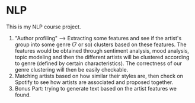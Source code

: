 # NLP
This is my NLP course project.
1. "Author profiling" --> Extracting some features and see if the artist's group into some genre (7 or so) clusters based on these features. The features would be obtained through sentiment analysis, mood analysis, topic modeling and then the different artists will be clustered according to genre (defined by certain characteristics). The correctness of our genre clustering will then be easily checkable.
2. Matching artists based on how similar their styles are, then check on Spotify to see how artists are associated and proposed together.
3. Bonus Part: trying to generate text based on the artist features we found.
